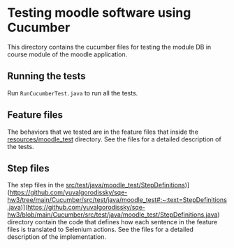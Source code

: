 # Testing moodle software using Cucumber
This directory contains the cucumber files for testing the module DB in course module of the moodle application.

## Running the tests
Run ```RunCucumberTest.java``` to run all the tests.

## Feature files
The behaviors that we tested are in the feature files that inside the [resources/moodle_test](resources/hellocucumber) directory. See the files for a detailed description of the tests.

## Step files
The step files in the [src/test/java/moodle_test/StepDefinitions](https://github.com/yuvalgorodissky/sqe-/src/test/java/moodle_test#:~:text=StepDefinitions.java))](https://github.com/yuvalgorodissky/sqe-hw3/tree/main/Cucumber/src/test/java/moodle_test#:~:text=StepDefinitions.java)](https://github.com/yuvalgorodissky/sqe-hw3/blob/main/Cucumber/src/test/java/moodle_test/StepDefinitions.java) directory contain the code that defines how each sentence in the feature files is translated to Selenium actions. See the files for a detailed description of the implementation.
 
